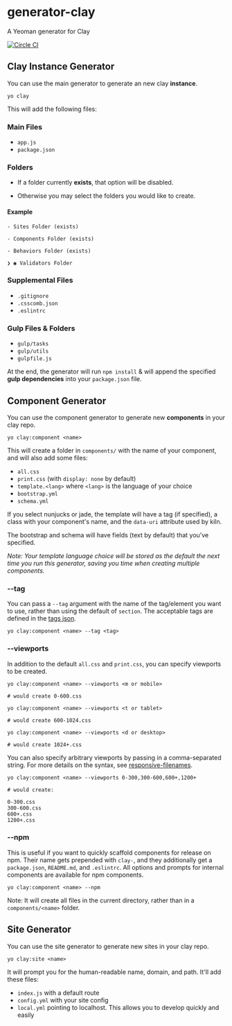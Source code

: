 # generator-clay
A Yeoman generator for Clay

[![Circle CI](https://circleci.com/gh/nymag/generator-clay.svg?style=svg&circle-token=a4c35eb0cccf099844c822d0ac36e8495bd2d1d5)](https://circleci.com/gh/nymag/generator-clay)

## Clay Instance Generator
You can use the main generator to generate an new clay **instance**.

```
yo clay
```

This will add the following files:

### Main Files
* `app.js`
* `package.json`

### Folders
* If a folder currently **exists**, that option will be disabled.

* Otherwise you may select the folders you would like to create.

#### Example

```
- Sites Folder (exists)

- Components Folder (exists)

- Behaviors Folder (exists)

❯ ◉ Validators Folder
```

### Supplemental Files
* `.gitignore`
* `.csscomb.json`
* `.eslintrc`

### Gulp Files & Folders
* `gulp/tasks`
* `gulp/utils`
* `gulpfile.js`

At the end, the generator will run `npm install` & will append the specified **gulp dependencies** into your `package.json` file.

## Component Generator

You can use the component generator to generate new **components** in your clay repo.

```
yo clay:component <name>
```

This will create a folder in `components/` with the name of your component, and will also add some files:

* `all.css`
* `print.css` (with `display: none` by default)
* `template.<lang>` where `<lang>` is the language of your choice
* `bootstrap.yml`
* `schema.yml`

If you select nunjucks or jade, the template will have a tag (if specified), a class with your component's name, and the `data-uri` attribute used by kiln.

The bootstrap and schema will have fields (text by default) that you've specified.

_Note: Your template language choice will be stored as the default the next time you run this generator, saving you time when creating multiple components._

### --tag

You can pass a `--tag` argument with the name of the tag/element you want to use, rather than using the default of `section`. The acceptable tags are defined in the [tags json](https://github.com/nymag/generator-clay/blob/master/generators/component/tags.json).

```
yo clay:component <name> --tag <tag>
```

### --viewports

In addition to the default `all.css` and `print.css`, you can specify viewports to be created.

```
yo clay:component <name> --viewports <m or mobile>

# would create 0-600.css

yo clay:component <name> --viewports <t or tablet>

# would create 600-1024.css

yo clay:component <name> --viewports <d or desktop>

# would create 1024+.css
```

You can also specify arbitrary viewports by passing in a comma-separated string. For more details on the syntax, see [responsive-filenames](https://github.com/nymag/responsive-filenames#responsive-filenames).

```
yo clay:component <name> --viewports 0-300,300-600,600+,1200+

# would create:

0-300.css
300-600.css
600+.css
1200+.css
```

### --npm

This is useful if you want to quickly scaffold components for release on npm. Their name gets prepended with `clay-`, and they additionally get a `package.json`, `README.md`, and `.eslintrc`. All options and prompts for internal components are available for npm components.

```
yo clay:component <name> --npm
```

Note: It will create all files in the current directory, rather than in a `components/<name>` folder.

## Site Generator

You can use the site generator to generate new sites in your clay repo.

```
yo clay:site <name>
```

It will prompt you for the human-readable name, domain, and path. It'll add these files:

* `index.js` with a default route
* `config.yml` with your site config
* `local.yml` pointing to localhost. This allows you to develop quickly and easily

